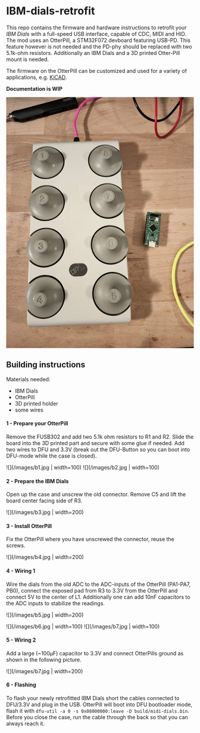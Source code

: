 # IBM-dials-retrofit

This repo contains the firmware and hardware instructions to retrofit your *IBM Dials* with a full-speed USB interface, capable of CDC, MIDI and HID. The mod uses an OtterPill, a STM32F072 devboard featuring USB-PD. This feature however is not needed and the PD-phy should be replaced with two 5.1k-ohm resistors. Additionally an IBM Dials and a 3D printed Otter-Pill mount is needed.

The firmware on the OtterPill can be customized and used for a variety of applications, e.g. [KiCAD](https://twitter.com/JanHenrikH/status/1245113168621449217).

**Documentation is WIP**

![](/images/1.jpeg)

## Building instructions

Materials needed:
 - IBM Dials
 - OtterPill
 - 3D printed holder
 - some wires

#### 1 - Prepare your OtterPill

Remove the FUSB302 and add two 5.1k ohm resistors to R1 and R2. Slide the board into the 3D printed part and secure with some glue if needed. Add two wires to DFU and 3.3V (break out the DFU-Button so you can boot into DFU-mode while the case is closed).

![](/images/b1.jpg | width=100)
![](/images/b2.jpg | width=100)

#### 2 - Prepare the IBM Dials

Open up the case and unscrew the old connector. Remove C5 and lift the board center facing side of R3.

![](/images/b3.jpg | width=200)

#### 3 - Install OtterPill

Fix the OtterPill where you have unscrewed the connector, reuse the screws.

![](/images/b4.jpg | width=200)

#### 4 - Wiring 1

Wire the dials from the old ADC to the ADC-inputs of the OtterPill (PA1-PA7, PB0), connect the exposed pad from R3 to 3.3V from the OtterPill and connect 5V to the center of L1. Additionally one can add 10nF capacitors to the ADC inputs to stabilize the readings.

![](/images/b5.jpg | width=200)

![](/images/b6.jpg | width=100)
![](/images/b7.jpg | width=100)

#### 5 - Wiring 2

Add a large (~100µF) capacitor to 3.3V and connect OtterPills ground as shown in the following picture.

![](/images/b7.jpg | width=200)

#### 6 - Flashing

To flash your newly retrofitted IBM Dials short the cables connected to DFU/3.3V and plug in the USB. OtterPill will boot into DFU bootloader mode, flash it with `dfu-util -a 0 -s 0x08000000:leave -D build/midi-dials.bin`. Before you close the case, run the cable through the back so that you can always reach it.
